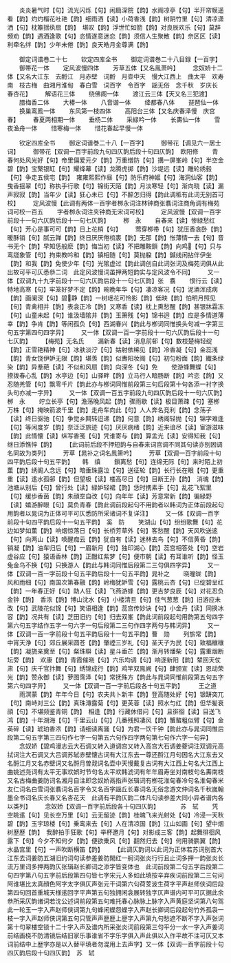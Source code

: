 <!-- { "loadSidebar": true } -->
　　炎炎暑气时【句】流光闪烁【句】闲扃深院【韵】水阁凉亭【句】半开帘幙遥看【韵】灼灼榴花吐艳【韵】细雨洒【读】小荷香浅【韵】树阴竹里【句】清凉潇洒【句】枕簟揺纨扇【韵】　堪叹【韵】浮世忙如箭【韵】对良辰欢乐【句】莫辞频劝【韵】遇酒逢歌【句】恣情遂意迷恋【韵】须信人生聚散【韵】奈区区【读】利牵名绊【韵】少年未倦【韵】良天皓月金尊满【韵】











　　御定词谱巻二十七
　　钦定四库全书
　　御定词谱巻二十八目録【一百字】
　　御帯花一体
　　定风波慢四体
　　芳草五体【又名鳯萧吟】
　　念奴娇十二体【又名大江东　去酹江　月赤壁　词酹　月壶中天　慢大江西上　曲太平　欢寿南　枝古梅　曲湘月淮甸　春白雪　词百字　令百字　謡无俗　念千秋　岁庆长　春杏花】
　　解语花三体
　　绕佛阁一体
　　渡江云三体【天又名三犯渡】
　　腊梅香二体
　　大椿一体
　　八音谐一体
　　绛都春八体
　　琵琶仙一体
　　换巢鸾鳯一体
　　东风第一枝四体
　　高阳台三体【又名庆春泽慢　庆宫春】
　　春夏两相期一体
　　垂杨二体
　　采緑吟一体
　　长夀仙一体
　　雪夜渔舟一体
　　惜寒梅一体
　　惜花春起早慢一体






　　钦定四库全书
　　御定词谱巻二十八【一百字】
　　御带花【调见六一居士词】
　　御带花【双调一百字前段九句四仄韵后段十句四仄韵】　欧阳修
　　青春何处风光好【句】帝里偏爱元夕【韵】万重缯防【句】搆一屏峯岭【句】半空金碧【韵】宝檠银缸【句】耀绛幕【读】龙腾虎掷【韵】沙堤远【读】雕轮绣毂【句】争走五侯宅【韵】　雍雍熙熙作昼【句】防乐府神姬【句】海洞仙客【韵】曳香揺翠【句】称执手行歌【句】锦街天陌【韵】月淡寒轻【句】渐向晓【读】漏声寂寂【韵】当年少【读】狂心未已【句】不醉怎归得【韵此调秪有此词无别首可校】
　　定风波慢【此调有两体一百字者栁永词注林钟商张翥词注商角调有梅苑词可校一百五
　　字者栁永词注夹钟商无宋词可校】
　　定风波慢【双调一百字前段十一句六仄韵后段十一句七仄韵】
　　栁　永
　　自春来【读】惨緑愁红【句】芳心是事可可【韵】日上花梢【句】
　　莺穿栁帯【句】犹压香衾卧【韵】暖酥销【句】腻云亸【韵】终日厌厌倦梳裹【韵】无那【韵】怅薄情一去【句】音书无个【韵】早知恁般麽【韵】悔当初【读】不把雕鞍鎻【韵】向鸡【句】只与鸾牋象管【句】拘束教吟和【韵】镇相随【句】莫抛躱【韵】鍼线闲拈伴伊坐【韵】和我【韵】免使少年【句】光隂虚过【韵此调创自此词张词及梅苑词俱从此出故可平可仄悉叅二词　此定风波慢词虽押两短韵实与定风波令不同】
　　又一体【双调九十九字前段十一句六仄韵后段十一句七仄韵】张　翥
　　恨行云【读】特地高寒【句】牢笼好梦不定【韵】晼晩年华【句】凄凉客况【句】泥酒浑成病【韵】画阑深【句】碧静【韵】一树瑶花可怜影【韵】低映【韵】怕明月照见【句】青禽相并【韵】表衾正冷【韵】又寒香【读】枕上熏愁醒【韵】甚银牀霜冻【句】山童未起【句】谁汲墙隂井【韵】玉箫残【句】锦书迥【韵】应是多情道薄幸【韵】争肯【韵】等闲孤负【句】西湖春兴【韵此与栁词同惟换头句减一字第三句五字第四句四字异】
　　又一体【双调一百一字前段十一句六仄韵后段十一句七仄韵】
　　【梅苑】无名氏
　　漏新春【读】消息前邨【句】数枝楚梅轻绽【韵】正雪艳精神【句】冰肤淡泞【句】姑射依稀见【韵】冷香凝【句】金蕊浅【韵】青女饶伊妒无限【韵】堪羡【韵】似夀阳妆阁【句】初匀粉面【韵】纎条绿染【韵】异羣葩【读】不似和风扇【韵】向深冬【句】免
　　使游蜂舞蝶【句】撩拨春心乱【韵】水亭边【句】山驿畔【韵】立马行人暗肠断【韵】吟恋【韵】又忍随羌管【句】飘零千片【韵此亦与栁词同惟前段第三句后段第十句各添一衬字换头句亦减一字异】
　　又一体【双调一百五字前段九句四仄韵后段十一句六仄韵】栁　永
　　竚立长亭【句】澹荡晚风起【韵】骤雨歇【读】极目萧疎【句】塞栁万株【句】掩映箭波千里【韵】走舟车向此【句】人人奔名竞利【韵】念荡子【读】终日驱驰【句】争觉乡闗转迢递【韵】何意【韵】绣阁轻抛【句】锦字难逢【句】等闲度岁【韵】奈泛泛旅迹【句】厌厌病绪【韵】近来谙尽【读】宦游滋味【韵】此情懐【读】纵写香笺【句】凭谁寄与【韵】算孟光【读】安得知我【句】继日添憔悴【韵】
　　【此词前后段不押短韵与自春来词宫调不同其句读亦别因调名同故为类列】
　　芳草【晁补之词名鳯箫吟】
　　芳草【双调一百字前段十句四平韵后段十句五平韵】　　韩　缜
　　鎻离愁【句】连绵无际【句】来时陌上初薫【韵】绣阁人念远【句】暗垂珠露泣【句】送征轮【韵】长行长在眼【句】更重重【读】逺水孤邨【韵】但望极【读】楼高尽日【句】目断王孙【韵】　消魂【韵】池塘从别后【句】曾行处【读】緑妒轻裙【韵】恁时携素手【句】乱花飞絮里【句】缓歩香茵【韵】朱顔空自改【句】向年年【读】芳意常新【韵】徧緑野【读】嬉游醉眼【句】莫负青春【韵此调前段起句不用韵者以韩词为正体前段起句用韵者以晁词为正体可平可仄悉防所采诸词不复详注】
　　又一体【双调一百字前段十句四平韵后段十一句五平韵】　奚　防
　　笑湖山【句】纷纷歌舞【句】花边如梦如薫【韵】响烟惊落日【句】长桥芳草外【句】客愁醒【韵】天风吹送逺【句】向两山【读】唤醒痴云【韵】犹自有【读】迷林去鸟【句】不信黄昏【韵】　销凝【韵】油车归后【句】一眉新月【句】独印湖心【韵】蕊宫相答处【句】空岩虚谷应【句】猿语香林【韵】正酣红紫梦【句】便市朝【读】有耳谁听【韵】怪玉兔金乌不换【句】只换游人【韵此与韩词同惟后段第二三句俱四字异】
　　又一体【双调一百一字前段十句五平韵后段十一句五平韵】晁补之
　　晓曈昽【韵】风和雨细【句】南国次第春融【韵】岭梅犹妒雪【句】露桃云杏【句】已绽碧呈红【韵】一年春正好【句】助人狂【读】飞燕游蜂【韵】更吉梦良辰【句】对花忍负金钟【韵】　香浓【韵】博山沈水【句】小楼清旦【句】佳气葱葱【韵】旧游应未改【句】武陵花似锦【句】笑语相逢【韵】蕊宫传妙诀【句】小金丹【读】同换冰容【韵】况共有【读】芝田旧约【句】归去双峯【韵此词前段起句用韵第五句四字第六句五字结作五字一句六字一句后段第二三句作四字两句与韩词异】
　　又一体【双调一百一字前段十句五平韵后段十一句五平韵】曹　勋
　　列旂常【韵】中宵天浄【句】郊丘展采圆苍【韵】肇禋三岁礼【句】圣天子为民【句】致福穰穰【韵】凝旒亲奠至【句】粲珠聨【读】星斗垂芒【韵】渐月转燔柴【句】露重烟断坛旁【韵】　欢康【韵】青霞催晓【句】六乐均调【句】响逐新阳【韵】辇回天仗肃【句】庆千官抃舞【句】绣锦成行【韵】鸡竿双鳯阙【句】肆颁宣【读】恩动荣光【韵】赞永御【读】萝图霈泽【句】常抚殊方【韵此与晁词同惟前段第五句五字第六句四字异】
　　又一体【双调一百一字前后段各十句五平韵】　　　王之道
　　雨溟蒙【韵】年年今日【句】农夫共卜新丰【韵】登高随处好【句】银缾突兀【句】南峙对三公【韵】真珠漙露菊【句】更芙蓉【读】照水匀红【韵】但华髪衰顔【句】不堪频鉴青铜【韵】　相逢【韵】行藏休借问【句】且徘徊【读】目送飞鸿【韵】十年湖海【句】千里云山【句】几番残照凄风【韵】蟹螯粗似臂【句】金英碎【读】琥珀香浓【韵】请细读离骚【句】为君一饮千钟【韵此亦与晁词同惟后段第二句五字第三四句作七字一句第五六句作四字两句第七句作六字一句异】
　　念奴娇【碧鸡漫志云大石调又转入道调宫又转入高宫大石调姜夔词注双调元高拭词注大石调又大吕调苏轼赤壁懐古词有大江东去一尊还酹江月句因名大江东去又名酹江月又名赤壁词又名酹月曽觌词名壶中天慢戴复古词有大江西上句名大江西上曲姚述尧词有太平无事欢娯时节句名太平欢韩淲词有年年眉寿坐对南枝句名夀南枝又名古梅曲姜防词名湘月自注即念奴娇鬲指声张辑词有栁花淮甸春冷句名淮甸春米友仁词名白雪词张翥词名百字令又名百字謡丘长春词名无俗念游文仲词名千秋嵗翰墨全书词名庆长春又名杏花天　此调有平韵仄韵二体凡句读参差大同小异者谱内各以类列】
　　念奴娇【双调一百字前后段各十句四仄韵】　　　　苏　轼
　　凭空眺逺【句】见长空万里【句】云无留迹【韵】桂魄飞来光射处【句】冷浸一天秋碧【韵】玉宇琼楼【句】乗鸾来去【句】人在清凉国【韵】江山如画【句】望中烟树歴歴【韵】　我醉拍手狂歌【句】举杯邀月【句】对影成三客【韵】起舞徘徊风露下【句】今夕不知何夕【韵】便欲乗风【句】翻然归去【句】何用骑鹏翼【韵】水晶宫里【句】一声吹断横笛【韵】
　　【此调仄韵词以此词为正体若苏词别首大江东去词姜防五湖旧约词句读参差姜防閙红一舸词张炎行行且止词多押一韵张炎长流万里词多押两韵仄张辑赵长卿词之添字皆变体也　此词前段第二句五字后段第二句四字第八句五字前后段第四句皆七字宋元人多如此填按辛弃疾词前段第二三句问阿谁堪比太真顔色阿字太字俱仄声张元干词第六句荷芰波生荷字平声赵师侠词后段第四句回首重城天様逺回字平声第五句独拥闲衾展转独字仄声谱内可平可仄据此余叅所采仄韵诸词若沈公述词前段第五句难托春心脉脉上脉字入声黄庭坚词第八句驾此一轮玉一字入声赵师侠词第九句蜂闲蝶怨蝶字入声赵长卿词后段起句竹外孤袅一枝一字入声赵师侠词第五句只管声声歴歴上歴字入声第九句愁遮不断不字入声张词第十句翠楼空锁十二十字入声及谱内所采张炎词前段第三句平分一水一字入声姜词前结画桡不防清镜后结旧家乐事谁省不字乐字俱入声此俱以入作平故不注可仄又本词前结中上歴字亦是以入替平填者勿混用上去声字】又一体【双调一百字前段十句四仄韵后段十句四仄韵】　苏　轼
